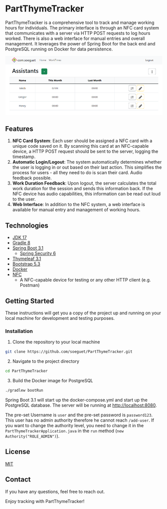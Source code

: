 # PartThymeTracker

PartThymeTracker is a comprehensive tool to track and manage working hours for individuals. The primary interface is through an NFC card system that communicates with a server via HTTP POST requests to log hours worked. There is also a web interface for manual entries and overall management. It leverages the power of Spring Boot for the back end and PostgreSQL running on Docker for data persistence.

![img.png](img.png)

## Features
1. **NFC Card System**: Each user should be assigned a NFC card with a unique code saved on it. By scanning this card at an NFC-capable device, a HTTP POST request should be sent to the server, logging the timestamp.
2. **Automatic Login/Logout**: The system automatically determines whether the user is logging in or out based on their last action. This simplifies the process for users - all they need to do is scan their card. Audio feedback possible.
3. **Work Duration Feedback**: Upon logout, the server calculates the total work duration for the session and sends this information back. If the NFC device has audio capabilities, this information can be read out loud to the user.
4. **Web Interface**: In addition to the NFC system, a web interface is available for manual entry and management of working hours.

## Technologies

- [JDK 17](https://www.oracle.com/)
- [Gradle 8](https://gradle.org/)
- [Spring Boot 3.1](https://spring.io/projects/spring-boot)
  - [Spring Security 6](https://spring.io/projects/spring-security)
- [Thymeleaf 3.1](https://www.thymeleaf.org/)
- [Bootstrap 5.3](https://getbootstrap.com/)
- [Docker](https://www.docker.com/)
- [NFC](https://de.wikipedia.org/wiki/Near_Field_Communication)
  - A NFC-capable device for testing or any other HTTP client (e.g. Postman)

## Getting Started

These instructions will get you a copy of the project up and running on your local machine for development and testing purposes.

### Installation

1. Clone the repository to your local machine
```bash
git clone https://github.com/soeguet/PartThymeTracker.git
```
2. Navigate to the project directory
```bash
cd PartThymeTracker
```
3. Build the Docker image for PostgreSQL
```bash
./gradlew bootRun
```

Spring Boot 3.1 will start up the docker-compose.yml and start up the PostgreSQL database. The server will be running at [http://localhost:8080](http://localhost:8080).

The pre-set Username is ```user``` and the pre-set password is ```password123```. This user has no admin authority therefore he cannot reach ```/add-user```. If you want to change the authority level, you need to change it in the ```PartThymeTrackerApplication.java``` in the ```run``` method (```new Authority("ROLE_ADMIN")```).

## License

[MIT](https://choosealicense.com/licenses/mit/)

## Contact

If you have any questions, feel free to reach out.

Enjoy tracking with PartThymeTracker!
